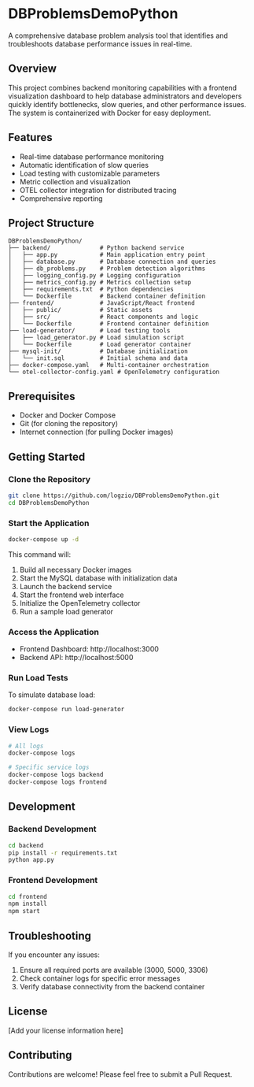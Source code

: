 # DBProblemsDemoPython

A comprehensive database problem analysis tool that identifies and troubleshoots database performance issues in real-time.

## Overview

This project combines backend monitoring capabilities with a frontend visualization dashboard to help database administrators and developers quickly identify bottlenecks, slow queries, and other performance issues. The system is containerized with Docker for easy deployment.

## Features

- Real-time database performance monitoring
- Automatic identification of slow queries
- Load testing with customizable parameters
- Metric collection and visualization
- OTEL collector integration for distributed tracing
- Comprehensive reporting

## Project Structure

```
DBProblemsDemoPython/
├── backend/              # Python backend service
│   ├── app.py            # Main application entry point
│   ├── database.py       # Database connection and queries
│   ├── db_problems.py    # Problem detection algorithms
│   ├── logging_config.py # Logging configuration
│   ├── metrics_config.py # Metrics collection setup
│   ├── requirements.txt  # Python dependencies
│   └── Dockerfile        # Backend container definition
├── frontend/             # JavaScript/React frontend
│   ├── public/           # Static assets
│   ├── src/              # React components and logic
│   └── Dockerfile        # Frontend container definition
├── load-generator/       # Load testing tools
│   ├── load_generator.py # Load simulation script
│   └── Dockerfile        # Load generator container
├── mysql-init/           # Database initialization
│   └── init.sql          # Initial schema and data
├── docker-compose.yaml   # Multi-container orchestration
└── otel-collector-config.yaml # OpenTelemetry configuration
```

## Prerequisites

- Docker and Docker Compose
- Git (for cloning the repository)
- Internet connection (for pulling Docker images)

## Getting Started

### Clone the Repository

```bash
git clone https://github.com/logzio/DBProblemsDemoPython.git
cd DBProblemsDemoPython
```

### Start the Application

```bash
docker-compose up -d
```

This command will:
1. Build all necessary Docker images
2. Start the MySQL database with initialization data
3. Launch the backend service
4. Start the frontend web interface
5. Initialize the OpenTelemetry collector
6. Run a sample load generator

### Access the Application

- Frontend Dashboard: http://localhost:3000
- Backend API: http://localhost:5000

### Run Load Tests

To simulate database load:

```bash
docker-compose run load-generator
```

### View Logs

```bash
# All logs
docker-compose logs

# Specific service logs
docker-compose logs backend
docker-compose logs frontend
```

## Development

### Backend Development

```bash
cd backend
pip install -r requirements.txt
python app.py
```

### Frontend Development

```bash
cd frontend
npm install
npm start
```

## Troubleshooting

If you encounter any issues:

1. Ensure all required ports are available (3000, 5000, 3306)
2. Check container logs for specific error messages
3. Verify database connectivity from the backend container

## License

[Add your license information here]

## Contributing

Contributions are welcome! Please feel free to submit a Pull Request.